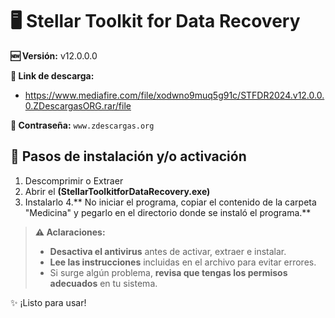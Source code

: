 # 🖥️ Stellar Toolkit for Data Recovery
**🆕 Versión:** v12.0.0.0

**🔗 Link de descarga:** 
- https://www.mediafire.com/file/xodwno9muq5g91c/STFDR2024.v12.0.0.0.ZDescargasORG.rar/file

**🔐 Contraseña:** `www.zdescargas.org`

## 🚀 Pasos de instalación y/o activación
1. Descomprimir o Extraer
2. Abrir el **(StellarToolkitforDataRecovery.exe)**
3. Instalarlo
4.** No iniciar el programa, copiar el contenido de la carpeta "Medicina" y pegarlo en el directorio donde se instaló el programa.**

> **⚠️ Aclaraciones:**  
> - **Desactiva el antivirus** antes de activar, extraer e instalar.  
> - **Lee las instrucciones** incluidas en el archivo para evitar errores.  
> - Si surge algún problema, **revisa que tengas los permisos adecuados** en tu sistema.  

✨ ¡Listo para usar!  
